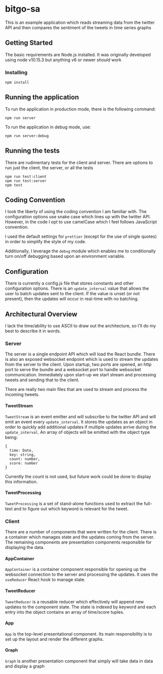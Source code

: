 # bitgo-sa

This is an example application which reads streaming data from the twitter API and then compares the sentiment of the tweets in time series graphs

## Getting Started

The basic requirements are Node.js installed. It was originally developed using node v10.15.3 but anything v6 or newer _should_ work

### Installing

```
npm install
```

## Running the application

To run the application in production mode, there is the following command:

```
npm run server
```

To run the application in debug mode, use:

```
npm run server:debug
```

## Running the tests

There are rudimentary tests for the client and server. There are options to run just the client, the server, or all the tests

```
npm run test:client
npm run test:server
npm test
```

## Coding Convention

I took the liberty of using the coding convention I am familiar with. The configuration options use snake case which lines up with the twitter API. However, in the code I opt to use camelCase which I feel follows JavaScript convention.

I used the default settings for `prettier` (except for the use of single quotes) in order to simplify the style of my code.

Additionally, I leverage the `debug` module which enables me to conditionally turn on/off debugging based upon an environment variable.

## Configuration

There is currently a config.js file that stores constants and other configuration options. There is an `update_interval` value that allows the user to batch updates sent to the client. If the value is unset (or not present), then the updates will occur in real-time with no batching.

## Architectural Overview

I lack the time/ability to use ASCII to draw out the architecture, so I'll do my best to describe it in words.

### Server

The server is a single endpoint API which will load the React bundle. There is also an exposed websocket endpoint which is used to stream the updates from the server to the client. Upon startup, two ports are opened, an http port to serve the bundle and a websocket port to handle websocket communication. Immediately upon start-up we start stream and processing tweets and sending that to the client.

There are really two main files that are used to stream and process the incoming tweets.

#### TweetStream

`TweetStream` is an event emitter and will subscribe to the twitter API and will emit an event every `update_interval`. It stores the updates as an object in order to quickly add additional updates if multiple updates arrive during the `update_interval`. An array of objects will be emitted with the object type being:

```
{
  time: Date,
  key: string,
  count: number,
  score: number
}
```

Currently the count is not used, but future work could be done to display this information.

#### TweetProcessing

`TweetProcessing` is a set of stand-alone functions used to extract the full-text and to figure out which keyword is relevant for the tweet.

### Client

There are a number of components that were written for the client. There is a container which manages state and the updates coming from the server. The remaining components are presentation components responsible for displaying the data.

#### AppContainer

`AppContainer` is a container component responsible for opening up the websocket connection to the server and processing the updates. It uses the `useReducer` React hook to manage state.

#### TweetReducer

`TweetReducer` is a reusable reducer which effectively will append new updates to the component state. The state is indexed by keyword and each entry into the object contains an array of time/score tuples.

#### App

`App` is the top-level presentational component. Its main responsibility is to set up the layout and render the different graphs.

#### Graph

`Graph` is another presentation component that simply will take data in data and display a graph
